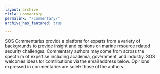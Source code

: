```yaml
---
layout: archive
title: Commentary
permalink: "/commentary/"
archive_has_featured: true

---
```

SOS Commentaries provide a platform for experts from a variety of backgrounds to provide insight and opinions on marine resource related security challenges. Commentary authors may come from across the spectrum of expertise including academia, government, and industry. SOS welcomes ideas for contributions via the email address below. Opinions expressed in commentaries are solely those of the authors.